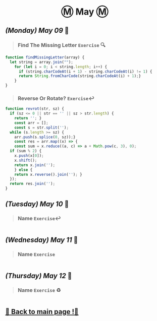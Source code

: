 <h1 align="center">Ⓜ️ May Ⓜ️</h1>

## _(Monday) May 09_ 📢

>### Find The Missing Letter `Exercise` 🔍
```javascript 
function findMissingLetter(array) {
  let string = array.join("");
    for (let i = 0; i < string.length; i++) {
      if (string.charCodeAt(i + 1) - string.charCodeAt(i) != 1) {
      return String.fromCharCode(string.charCodeAt(i) + 1);}
    }
}
```

>### Reverse Or Rotate? `Exercise`↩️
```javascript 
function revrot(str, sz) {
  if (sz <= 0 || str == '' || sz > str.length) {
    return ''; }
    const arr = [];
    const s = str.split('');
  while (s.length >= sz) {
    arr.push(s.splice(0, sz));}
    const res = arr.map((x) => {
    const sum = x.reduce((a, c) => a + Math.pow(c, 3), 0);
  if (sum % 2) {
    x.push(x[0]);
    x.shift();
    return x.join('');
    } else {
    return x.reverse().join(''); }
  });
  return res.join('');
}
```

## _(Tuesday) May 10_ 📢

>### Name `Exercise`↩️
```javascript 

```

## _(Wednesday) May 11_ 📢

>### Name `Exercise`
```javascript 

```

## _(Thursday) May 12_ 📢

>### Name `Exercise` ♻
```javascript 

```

## [📎 Back to main page !📎](/home/readAura.md)
